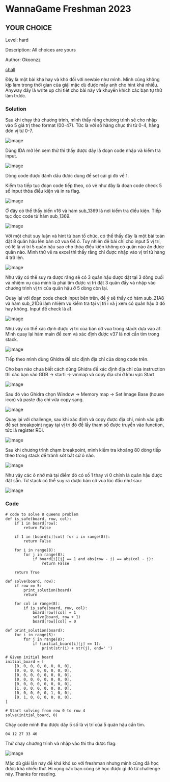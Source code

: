 # WannaGame Freshman 2023
## YOUR CHOICE

Level: hard

Description: All choices are yours

Author: Okoonzz

[chall](https://cnsc.uit.edu.vn/ctf/files/eaa4690e4341165c8bd8864b6097ea32/rev01?token=eyJ1c2VyX2lkIjo4NTksInRlYW1faWQiOm51bGwsImZpbGVfaWQiOjE3Mn0.ZVBVgA.s1uKlf_9v0L_8BV6NLwj6Ofkuj4)


Đây là một bài khá hay và khó đối với newbie như mình. Mình cũng không kịp làm trong thời gian của giải mặc dù được mấy anh cho hint khá nhiều. Anyway đây là write up chi tiết cho bài này và khuyến khích các bạn tự thử làm trước.

### Solution

Sau khi chạy thử chương trình, mình thấy rằng chương trình sẽ cho nhập vào 5 giá trị theo format (00-47). Tức là với số hàng chục thì từ 0-4, hàng đơn vị từ 0-7.

![image](https://hackmd.io/_uploads/HybjqCam6.png)

Dùng IDA mở lên xem thử thì thấy được đây là đoạn code nhập và kiểm tra input.

![image](https://hackmd.io/_uploads/ByUP0ATQa.png)

Dòng code được đánh dấu được dùng để set cái gì đó về 1.

Kiểm tra tiếp tục đoạn code tiếp theo, có vẻ như đây là đoạn code check 5 số input thỏa điều kiện và in ra flag. 

![image](https://hackmd.io/_uploads/Hy_a0C6m6.png)


Ở đây có thể thấy biến v16 và hàm sub_1369 là nơi kiểm tra điều kiện. Tiếp tục đọc code từ hàm sub_1369.

![image](https://hackmd.io/_uploads/BkrDJJRQ6.png)

Với một chút suy luận và hint từ ban tổ chức, có thể thấy đây là một bài toán đặt 8 quân hậu lên bàn cờ vua 64 ô. Tuy nhiên đề bài chỉ cho input 5 vị trí, có lẽ là vị trí 5 quân hậu sao cho thỏa điều kiện không có quân nào ăn được quân nào. Mình thử vẽ ra excel thì thấy rằng chỉ được nhập vào vị trí từ hàng 4 trở lên.

![image](https://hackmd.io/_uploads/Byv7GyRQ6.png)

Như vậy có thể suy ra được rằng sẽ có 3 quân hậu được đặt tại 3 dòng cuối và nhiệm vụ của mình là phải tìm được vị trí đặt 3 quân đấy và nhập vào chương trình vị trí của quân hậu ở 5 dòng còn lại.

Quay lại với đoạn code check input bên trên, để ý sẽ thấy có hàm sub_21A8 và hàm sub_21D6 làm nhiệm vụ kiểm tra tại vị trí i và j xem có quân hậu ở đó hay không. Input để check là a1.

![image](https://hackmd.io/_uploads/r1DbNJRm6.png)

Như vậy có thể xác định được vị trí của bàn cờ vua trong stack dựa vào a1. Mình quay lại hàm main để xem và xác định được v37 là nơi cần tìm trong stack.

![image](https://hackmd.io/_uploads/HkHRVkA7p.png)


Tiếp theo mình dùng Ghidra để xác định địa chỉ của dòng code trên. 

Cho bạn nào chưa biết cách dùng Ghidra để xác định địa chỉ của instruction thì các bạn vào GDB -> starti -> vmmap và copy địa chỉ ở khu vực Start

![image](https://hackmd.io/_uploads/Sk4PUy0QT.png)

Sau đó vào Ghidra chọn Window -> Memory map -> Set Image Base (house icon) và paste địa chỉ vừa copy sang.

![image](https://hackmd.io/_uploads/r1w2I1CQT.png)

Quay lại với challenge, sau khi xác định và copy được địa chỉ, mình vào gdb để set breakpoint ngay tại vị trí đó để lấy tham số được truyền vào function, tức là register RDI.

![image](https://hackmd.io/_uploads/S177rJRXa.png)

Sau khi chương trình chạm breakpoint, mình kiểm tra khoảng 80 dòng tiếp theo trong stack để tránh sót bất cứ ô nào.

![image](https://hackmd.io/_uploads/BkqOwJRQ6.png)

Như vậy các ô nhớ mà tại điểm đó có số 1 thay vì 0 chính là quân hậu được đặt sẵn. Từ stack có thể suy ra dược bàn cờ vua lúc đầu như sau:

![image](https://hackmd.io/_uploads/r1LCwk0Qp.png)


### Code

```python=1
# code to solve 8 queens problem
def is_safe(board, row, col):
    if 1 in board[row]:
        return False

    if 1 in [board[i][col] for i in range(8)]:
        return False

    for i in range(8):
        for j in range(8):
            if board[i][j] == 1 and abs(row - i) == abs(col - j):
                return False

    return True

def solve(board, row):
    if row == 5:
        print_solution(board)
        return

    for col in range(8):
        if is_safe(board, row, col):
            board[row][col] = 1
            solve(board, row + 1)
            board[row][col] = 0

def print_solution(board):
    for i in range(5):
        for j in range(8):
            if (initial_board[i][j] == 1):
                print(str(i) + str(j), end=' ')

# Given initial board
initial_board = [
    [0, 0, 0, 0, 0, 0, 0, 0],
    [0, 0, 0, 0, 0, 0, 0, 0],
    [0, 0, 0, 0, 0, 0, 0, 0],
    [0, 0, 0, 0, 0, 0, 0, 0],
    [0, 0, 0, 0, 0, 0, 0, 0],
    [1, 0, 0, 0, 0, 0, 0, 0],
    [0, 0, 0, 0, 0, 1, 0, 0],
    [0, 1, 0, 0, 0, 0, 0, 0],
]

# Start solving from row 0 to row 4
solve(initial_board, 0)
```

Chạy code mình thu được dãy 5 số là vị trí của 5 quân hậu cần tìm.


```output=
04 12 27 33 46 
```

Thử chạy chương trình và nhập vào thì thu được flag:

![image](https://hackmd.io/_uploads/BJ9enRaQp.png)

Mặc dù giải lần này đề khá khó so với freshman nhưng mình cũng đã học được khá nhiều thứ. Hi vọng các bạn cũng sẽ học được gì đó từ challenge này. Thanks for reading.